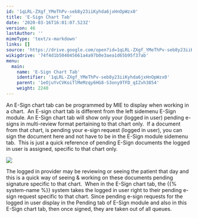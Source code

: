 ```yaml
---
id: '1qLRL-ZXgf_YMeThPv-seb8y23iiKyhda6jxHnOpWzx0'
title: 'E-Sign Chart Tab'
date: '2020-03-16T16:01:07.523Z'
version: 46
lastAuthor: ''
mimeType: 'text/x-markdown'
links: []
source: 'https://drive.google.com/open?id=1qLRL-ZXgf_YMeThPv-seb8y23iiKyhda6jxHnOpWzx0'
wikigdrive: '74f4d1b504045661a4a97b0e3aea1d65b95f37ab'
menu:
  main:
    name: 'E-Sign Chart Tab'
    identifier: '1qLRL-ZXgf_YMeThPv-seb8y23iiKyhda6jxHnOpWzx0'
    parent: '1eOjuYvCVKoiTlMeMzqy6HG8-S3ony9TFD_qIZvh3854'
    weight: 2240
---
```

An E-Sign chart tab can be programmed by MIE to display when working in a chart.  An E-sign chart tab is different from the left sidemenu E-Sign module. An E-Sign chart tab will show only your (logged in user) pending e-signs in multi-review format pertaining to that chart only.  If a document from that chart, is pending your e-sign request (logged in user), you can sign the document here and not have to be in the E-Sign module sidemenu tab.  This is just a quick reference of pending E-Sign documents the logged in user is assigned, specific to that chart only.

  
![](../e-sign-chart-tab.assets/951a102b92f603ec97186ffd41d4fa83.png)  


The logged in provider may be reviewing or seeing the patient that day and this is a quick way of seeing & working on these documents pending signature specific to that chart.  When in the E-Sign chart tab, the {{% system-name %}} system takes the logged in user right to their pending e-sign request specific to that chart. Since pending e-sign requests for the logged in user display in the Pending tab of E-Sign module and also in this E-Sign chart tab, then once signed, they are taken out of all queues.

